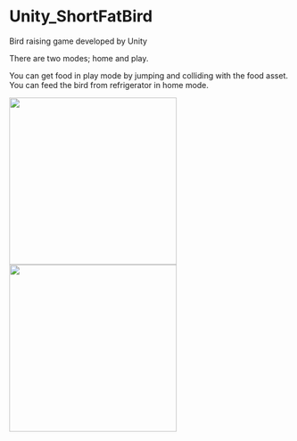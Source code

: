 # Unity_ShortFatBird

Bird raising game developed by Unity

There are two modes; home and play.

You can get food in play mode by jumping and colliding with the food asset.
You can feed the bird from refrigerator in home mode.

<img width="300" src="https://user-images.githubusercontent.com/57395765/115537965-56ece980-a2d6-11eb-801b-09cf002d6230.JPG"> <img width="300" src="https://user-images.githubusercontent.com/57395765/115537978-5a807080-a2d6-11eb-8af2-99d3555d2092.JPG">

